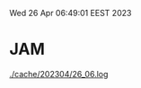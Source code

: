 Wed 26 Apr 06:49:01 EEST 2023
# JAM
<a href='./cache/202304/26_06.log'>./cache/202304/26_06.log</a>
